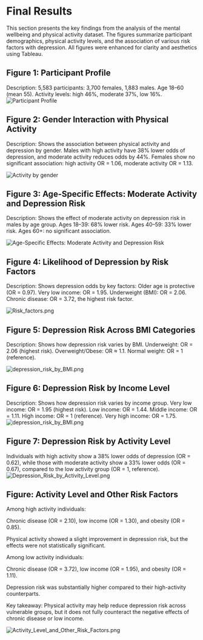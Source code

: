 # Final Results

This section presents the key findings from the analysis of the mental wellbeing and physical activity dataset. The figures summarize participant demographics, physical activity levels, and the association of various risk factors with depression. All figures were enhanced for clarity and aesthetics using Tableau.

## Figure 1: Participant Profile
Description:
5,583 participants: 3,700 females, 1,883 males. Age 18–60 (mean 55). Activity levels: high 46%, moderate 37%, low 16%.
![Participant Profile](participant_profile.png)

## Figure 2: Gender Interaction with Physical Activity

Description:
Shows the association between physical activity and depression by gender. Males with high activity have 38% lower odds of depression, and moderate activity reduces odds by 44%. Females show no significant association: high activity OR = 1.06, moderate activity OR = 1.13.

![Activity by gender](gender_interaction_with_physical_activity.png)

## Figure 3: Age-Specific Effects: Moderate Activity and Depression Risk

Description:
Shows the effect of moderate activity on depression risk in males by age group. Ages 18–39: 68% lower risk. Ages 40–59: 33% lower risk. Ages 60+: no significant association.

![Age-Specific Effects: Moderate Activity and Depression Risk](age_spicific_effects_moderate_avtivity.png)

## Figure 4: Likelihood of Depression by Risk Factors

Description:
Shows depression odds by key factors: Older age is protective (OR = 0.97). Very low income: OR = 1.95. Underweight (BMI): OR = 2.06. Chronic disease: OR = 3.72, the highest risk factor.

![Risk_factors.png](likely_hood_of_depresion_by_different_factors.png)

## Figure 5: Depression Risk Across BMI Categories
Description:
Shows how depression risk varies by BMI. Underweight: OR = 2.06 (highest risk). Overweight/Obese: OR ≈ 1.1. Normal weight: OR = 1 (reference).

![depression_risk_by_BMI.png](depression_risk_by_BMI_categories.png)

## Figure 6: Depression Risk by Income Level
Description:
Shows how depression risk varies by income group. Very low income: OR = 1.95 (highest risk). Low income: OR = 1.44. Middle income: OR = 1.11. High income: OR = 1 (reference). Very high income: OR = 1.75.
![depression_risk_by_BMI.png](depression_risk_by_BMI_categories.png)

## Figure 7: Depression Risk by Activity Level
Individuals with high activity show a 38% lower odds of depression (OR = 0.62), while those with moderate activity show a 33% lower odds (OR = 0.67), compared to the low activity group (OR = 1, reference).
![Depression_Risk_by_Activity_Level.png](activity_level_vs_depression.png)

## Figure: Activity Level and Other Risk Factors

Among high activity individuals:

Chronic disease (OR = 2.10), low income (OR = 1.30), and obesity (OR = 0.85).

Physical activity showed a slight improvement in depression risk, but the effects were not statistically significant.

Among low activity individuals:

Chronic disease (OR = 3.72), low income (OR = 1.95), and obesity (OR = 1.11).

Depression risk was substantially higher compared to their high-activity counterparts.

Key takeaway: Physical activity may help reduce depression risk across vulnerable groups, but it does not fully counteract the negative effects of chronic disease or low income.

![Activity_Level_and_Other_Risk_Factors.png](activity_level_by_risk_group.png)




